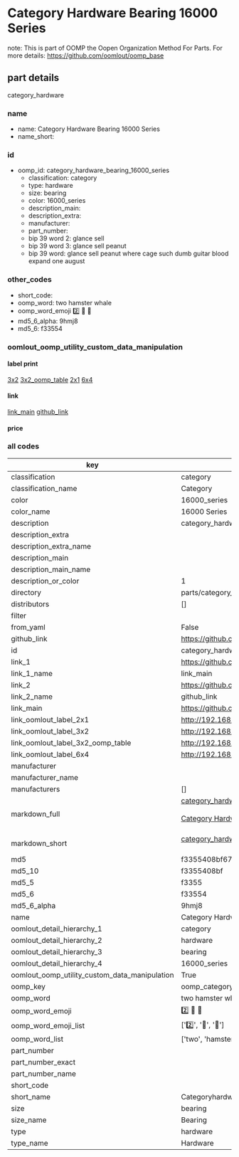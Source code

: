 # Category Hardware Bearing 16000 Series  

note: This is part of OOMP the Oopen Organization Method For Parts. For more details: https://github.com/oomlout/oomp_base

##  part details



category_hardware

### name
* name: Category Hardware Bearing 16000 Series
* name_short: 
### id
* oomp_id: category_hardware_bearing_16000_series
  * classification: category
  * type: hardware
  * size: bearing
  * color: 16000_series
  * description_main: 
  * description_extra: 
  * manufacturer: 
  * part_number: 
  * bip 39 word 2: glance sell
  * bip 39 word 3: glance sell peanut
  * bip 39 word: glance sell peanut where cage such dumb guitar blood expand one august

### other_codes
* short_code: 
* oomp_word: two hamster whale
* oomp_word_emoji :two: :hamster: :whale:
* md5_6_alpha: 9hmj8
* md5_6: f33554






### oomlout_oomp_utility_custom_data_manipulation
#### label print
[3x2](http://192.168.1.245:1112/?label=oomp%209hmj8)
[3x2_oomp_table](http://192.168.1.107:1112/?label=oomp%209hmj8)
[2x1](http://192.168.1.242:1112/?label=oomp%209hmj8)
[6x4](http://192.168.1.55:1112/?label=oomp%209hmj8)    

#### link

[link_main](https://github.com/oomlout/oomlout_oomp_current_version_messy/tree/main/parts/category_hardware_bearing_16000_series) [github_link](https://github.com/oomlout/oomlout_oomp_part_src/tree/main/parts/category_hardware_bearing_16000_series)                             

#### price







### all codes 
| key | value |  
| --- | --- |  
| classification | category |  
| classification_name | Category |  
| color | 16000_series |  
| color_name | 16000 Series |  
| description | category_hardware |  
| description_extra |  |  
| description_extra_name |  |  
| description_main |  |  
| description_main_name |  |  
| description_or_color | 1  |  
| directory | parts/category_hardware_bearing_16000_series |  
| distributors | [] |  
| filter |  |  
| from_yaml | False |  
| github_link | https://github.com/oomlout/oomlout_oomp_part_src/tree/main/parts/category_hardware_bearing_16000_series |  
| id | category_hardware_bearing_16000_series |  
| link_1 | https://github.com/oomlout/oomlout_oomp_current_version_messy/tree/main/parts/category_hardware_bearing_16000_series |  
| link_1_name | link_main |  
| link_2 | https://github.com/oomlout/oomlout_oomp_part_src/tree/main/parts/category_hardware_bearing_16000_series |  
| link_2_name | github_link |  
| link_main | https://github.com/oomlout/oomlout_oomp_current_version_messy/tree/main/parts/category_hardware_bearing_16000_series |  
| link_oomlout_label_2x1 | http://192.168.1.242:1112/?label=oomp%209hmj8 |  
| link_oomlout_label_3x2 | http://192.168.1.245:1112/?label=oomp%209hmj8 |  
| link_oomlout_label_3x2_oomp_table | http://192.168.1.107:1112/?label=oomp%209hmj8 |  
| link_oomlout_label_6x4 | http://192.168.1.55:1112/?label=oomp%209hmj8 |  
| manufacturer |  |  
| manufacturer_name |  |  
| manufacturers | [] |  
| markdown_full | [category_hardware_bearing_16000_series](https://github.com/oomlout/oomlout_oomp_current_version_messy/tree/main/parts/category_hardware_bearing_16000_series)<br>[](https://github.com/oomlout/oomlout_oomp_current_version_messy/tree/main/parts/category_hardware_bearing_16000_series)<br>[Category Hardware Bearing 16000 Series](https://github.com/oomlout/oomlout_oomp_current_version_messy/tree/main/parts/category_hardware_bearing_16000_series)<br><br> |  
| markdown_short | [category_hardware_bearing_16000_series](https://github.com/oomlout/oomlout_oomp_current_version_messy/tree/main/parts/category_hardware_bearing_16000_series)<br><br> |  
| md5 | f3355408bf67c87f61901fa543f0db15 |  
| md5_10 | f3355408bf |  
| md5_5 | f3355 |  
| md5_6 | f33554 |  
| md5_6_alpha | 9hmj8 |  
| name | Category Hardware Bearing 16000 Series |  
| oomlout_detail_hierarchy_1 | category |  
| oomlout_detail_hierarchy_2 | hardware |  
| oomlout_detail_hierarchy_3 | bearing |  
| oomlout_detail_hierarchy_4 | 16000_series |  
| oomlout_oomp_utility_custom_data_manipulation | True |  
| oomp_key | oomp_category_hardware_bearing_16000_series |  
| oomp_word | two hamster whale |  
| oomp_word_emoji | :two: :hamster: :whale: |  
| oomp_word_emoji_list | [':two:', ':hamster:', ':whale:'] |  
| oomp_word_list | ['two', 'hamster', 'whale'] |  
| part_number |  |  
| part_number_exact |  |  
| part_number_name |  |  
| short_code |  |  
| short_name | Categoryhardware |  
| size | bearing |  
| size_name | Bearing |  
| type | hardware |  
| type_name | Hardware |  
